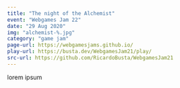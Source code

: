 ```yaml
---
title: "The night of the Alchemist"
event: "Webgames Jam 22"
date: "29 Aug 2020"
img: "alchemist-%.jpg"
category: "game jam"
page-url: https://webgamesjams.github.io/
play-url: https://busta.dev/WebgamesJam21/play/
src-url: https://github.com/RicardoBusta/WebgamesJam21
---
```

lorem ipsum